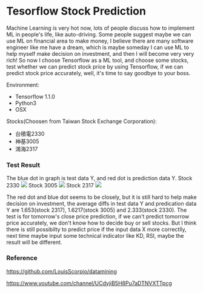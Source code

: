 # Tesorflow Stock Prediction

  Machine Learning is very hot now, lots of people discuss how to implement ML in people's life, like auto-driving. Some people suggest maybe we can use ML on financial area to make money, I believe there are many software engineer like me have a dream, which is maybe someday I can use ML to help myself make decision on investment, and then I will become very very rich!
  So now I choose Tensorflow as a ML tool, and choose some stocks, test whether we can predict stock price by using Tensorflow, if we can predict stock price accurately, well, it's time to say goodbye to your boss.
  
Environment:
  - Tensorflow 1.1.0
  - Python3
  - OSX

Stocks(Choosen from Taiwan Stock Exchange Corporation):
  - 台積電2330
  - 神基3005
  - 鴻海2317
 

### Test Result
The blue dot in graph is test data Y, and red dot is prediction data Y.
Stock 2330
![](https://github.com/evil0327/tensorflow_practice/blob/master/stock_predict_linear_regression/2330.png?raw=true)
Stock 3005
![](https://github.com/evil0327/tensorflow_practice/blob/master/stock_predict_linear_regression/3005.png?raw=true)
Stock 2317
![](https://github.com/evil0327/tensorflow_practice/blob/master/stock_predict_linear_regression/2317.png?raw=true)

The red dot and blue dot seems to be closely, but it is still hard to help make decision on investment, the average diffs in test data Y and predication data Y are 1.653(stock 2317), 1.6217(stock 3005) and 2.333(stock 2330). The test is for tomorrow's close price prediction, if we can't predict tomorrow price accurately, we don't know how to decide buy or sell stocks. But I think there is still possibilty to predict price if the input data X more correctlly, next time maybe input some technical indicator like KD, RSI, maybe the result will be different.


### Reference 
<https://github.com/LouisScorpio/datamining>

<https://www.youtube.com/channel/UCdyjiB5H8Pu7aDTNVXTTpcg>
